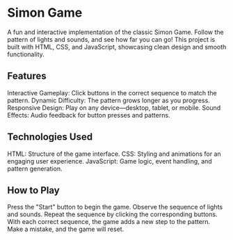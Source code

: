 # Simon Game
A fun and interactive implementation of the classic Simon Game. Follow the pattern of lights and sounds, and see how far you can go! This project is built with HTML, CSS, and JavaScript, showcasing clean design and smooth functionality.

## Features
Interactive Gameplay: Click buttons in the correct sequence to match the pattern.
Dynamic Difficulty: The pattern grows longer as you progress.
Responsive Design: Play on any device—desktop, tablet, or mobile.
Sound Effects: Audio feedback for button presses and patterns.
## Technologies Used
HTML: Structure of the game interface.
CSS: Styling and animations for an engaging user experience.
JavaScript: Game logic, event handling, and pattern generation.
## How to Play
Press the "Start" button to begin the game.
Observe the sequence of lights and sounds.
Repeat the sequence by clicking the corresponding buttons.
With each correct sequence, the game adds a new step to the pattern.
Make a mistake, and the game will reset.

